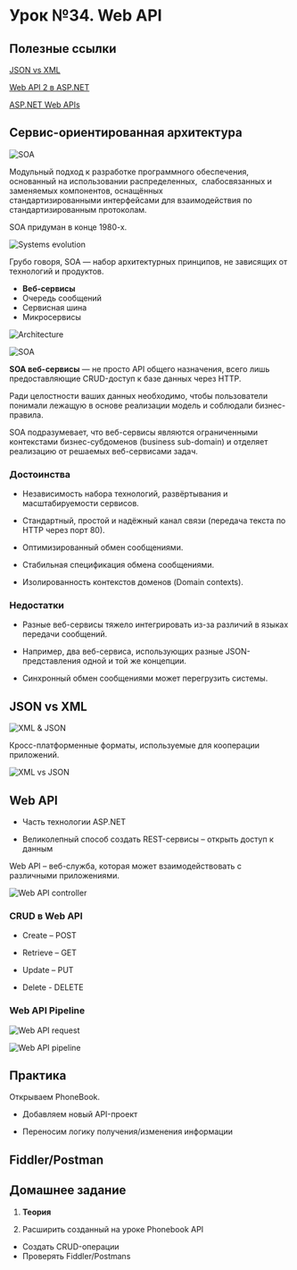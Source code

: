 # Урок №34. Web API

## Полезные ссылки

[JSON vs XML](https://habr.com/ru/post/31225/)

[Web API 2 в ASP.NET](https://metanit.com/sharp/aspnet_webapi/1.1.php)

[ASP.NET Web APIs](https://dotnet.microsoft.com/apps/aspnet/apis)

## Сервис-ориентированная архитектура

![SOA](/Module-4/images/soa.png)

Модульный подход к разработке программного обеспечения, основанный на использовании распределенных, 
слабосвязанных и заменяемых компонентов, оснащённых стандартизированными интерфейсами для взаимодействия по стандартизированным протоколам.

SOA придуман в конце 1980-х.

![Systems evolution](/Module-4/images/systems-evolution.png)

Грубо говоря, SOA — набор архитектурных принципов, не зависящих от технологий и продуктов.

* **Веб-сервисы**
* Очередь сообщений
* Сервисная шина
* Микросервисы

![Architecture](/Module-4/images/architecture.png)

![SOA](/Module-4/images/soa-interaction.png)

**SOA веб-сервисы** — не просто API общего назначения, всего лишь предоставляющие CRUD-доступ к базе 
данных через HTTP.

Ради целостности ваших данных необходимо, чтобы пользователи понимали лежащую в основе 
реализации модель и соблюдали бизнес-правила.

SOA подразумевает, что веб-сервисы являются ограниченными контекстами бизнес-субдоменов 
(business sub-domain) и отделяет реализацию от решаемых веб-сервисами задач.


### Достоинства

* Независимость набора технологий, развёртывания и масштабируемости сервисов.

* Стандартный, простой и надёжный канал связи (передача текста по HTTP через порт 80).

* Оптимизированный обмен сообщениями.

* Стабильная спецификация обмена сообщениями.

* Изолированность контекстов доменов (Domain contexts).

### Недостатки

* Разные веб-сервисы тяжело интегрировать из-за различий в языках передачи сообщений. 

* Например, два веб-сервиса, использующих разные JSON-представления одной и той же концепции.

* Синхронный обмен сообщениями может перегрузить системы.

## JSON vs XML

![XML & JSON](/Module-4/images/xml-and-json.png)

Кросс-платформенные форматы, используемые для кооперации приложений.

![XML vs JSON](/Module-4/images/json-vs-xml.png)

## Web API

* Часть технологии ASP.NET

* Великолепный способ создать REST-сервисы – открыть доступ к данным

Web API – веб-служба, которая может взаимодействовать с различными приложениями.

![Web API controller](/Module-4/images/web-api-controller.png)

### CRUD в Web API

* Create – POST

* Retrieve – GET

* Update – PUT

* Delete - DELETE

### Web API Pipeline

![Web API request](/Module-4/images/web-api-request.png)

![Web API pipeline](/Module-4/images/web-api-pipeline.png)

## Практика 

Открываем PhoneBook.

* Добавляем новый API-проект

* Переносим логику получения/изменения информации

## Fiddler/Postman

## Домашнее задание

1. **Теория**

2. Расширить созданный на уроке Phonebook API

* Создать CRUD-операции
* Проверять Fiddler/Postmans